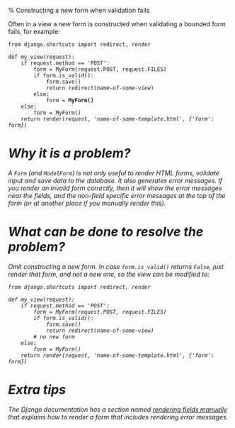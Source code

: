 % Constructing a new form when validation fails

Often in a view a *new* form is constructed when validating a bounded form
fails, for example:

<pre><code>from django.shortcuts import redirect, render

def my_view(request):
    if request.method == 'POST':
        form = MyForm(request.POST, request.FILES)
        if form.is_valid():
            form.save()
            return redirect(<i>name-of-some-view</i>)
        else:
            form = <b>MyForm()</b>
    else:
        form = MyForm()
    return render(request, '<i>name-of-some-template.html', {'form': form})</code></pre>

# Why it is a problem?

A `Form` (and `ModelForm`) is not only useful to render HTML forms, validate
input and save data to the database. It also generates *error messages*. If you
render an invalid form correctly, then it will show the error messages near the
fields, and the non-field specific error messages at the top of the form (or at
another place if you manually render this).

# What can be done to resolve the problem?

Omit constructing a new form. In case `form.is_valid()` returns `False`, just
render *that* form, and not a new one, so the view can be modified to:

<pre><code>from django.shortcuts import redirect, render

def my_view(request):
    if request.method == 'POST':
        form = MyForm(request.POST, request.FILES)
        if form.is_valid():
            form.save()
            return redirect(<i>name-of-some-view</i>)
        # <i>no</i> new form
    else:
        form = MyForm()
    return render(request, '<i>name-of-some-template.html', {'form': form})</code></pre>


# Extra tips

The Django documentation has a section named
[*rendering fields manually*](https://docs.djangoproject.com/en/dev/topics/forms/#rendering-fields-manually)
that explains how to render a form that includes rendering error messages.
